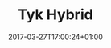 ---
date: 2017-03-27T17:00:24+01:00
title: Tyk Hybrid
menu:
  main:
    parent: "Troubleshooting"
weight: 5
url: "/troubleshooting/tyk-hybrid"
---
